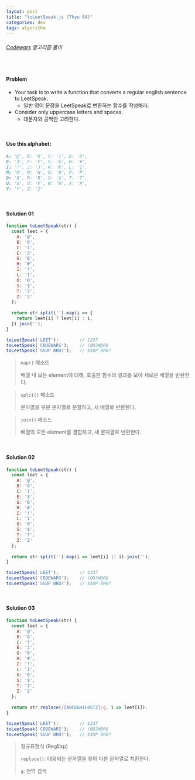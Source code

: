 ```yaml
---
layout: post
title: "toLeetSpeak.js (7kyu 64)"
categories: dev
tags: algorithm
---
```


###### [Codewars](https://www.codewars.com) 알고리즘 풀이

<br>

#### Problem

- Your task is to write a function that converts a regular english sentence to LeetSpeak.
  - 일반 영어 문장을 LeetSpeak로 변환하는 함수를 작성해라.
- Consider only uppercase letters and spaces.
  - 대문자와 공백만 고려한다.

<br>

#### Use this alphabet:

```markdown
A: '@', B: '8', C: '(', D: 'D',
E: '3', F: 'F', G: '6', H: '#',
I: '!', J: 'J', K: 'K', L: '1',
M: 'M', N: 'N', O: '0', P: 'P',
Q: 'Q', R: 'R', S: '$', T: '7',
U: 'U', V: 'V', W: 'W', X: 'X',
Y: 'Y', Z: '2'
```

<br>

#### Solution 01

```js
function toLeetSpeak(str) {
  const leet = {
    A: '@',
    B: '8',
    C: '(',
    E: '3',
    G: '6',
    H: '#',
    I: '!',
    L: '1',
    O: '0',
    S: '$',
    T: '7',
    Z: '2'
  };
  
  return str.split('').map(i => {
    return leet[i] ? leet[i] : i;
  }).join('');
}

toLeetSpeak('LEET');		// 1337
toLeetSpeak('CODEWARS');	// (0D3W@R$
toLeetSpeak('SSUP BRO?');	// $$UP 8R0?
```

> `map()` 메소드
>
> 배열 내 모든 element에 대해, 호출한 함수의 결과를 모아 새로운 배열을 반환한다.

> `split()` 메소드
>
> 문자열을 부분 문자열로 분할하고, 새 배열로 반환한다.

> `join()` 메소드
>
> 배열의 모든 element를 결합하고, 새 문자열로 반환한다.

<br>

#### Solution 02

```js
function toLeetSpeak(str) {
  const leet = {
    A: '@',
    B: '8',
    C: '(',
    E: '3',
    G: '6',
    H: '#',
    I: '!',
    L: '1',
    O: '0',
    S: '$',
    T: '7',
    Z: '2'
  };
  
  return str.split('').map(i => leet[i] || i).join('');
}

toLeetSpeak('LEET');		// 1337
toLeetSpeak('CODEWARS');	// (0D3W@R$
toLeetSpeak('SSUP BRO?');	// $$UP 8R0?
```

<br>

#### Solution 03

```js
function toLeetSpeak(str) {
  const leet = {
    A: '@',
    B: '8',
    C: '(',
    E: '3',
    G: '6',
    H: '#',
    I: '!',
    L: '1',
    O: '0',
    S: '$',
    T: '7',
    Z: '2'
  };
  
  return str.replace(/[ABCEGHILOSTZ]/g, i => leet[i]);
}

toLeetSpeak('LEET');		// 1337
toLeetSpeak('CODEWARS');	// (0D3W@R$
toLeetSpeak('SSUP BRO?');	// $$UP 8R0?
```

> 정규표현식 (RegExp)
>
> `replace()`: 대응되는 문자열을 찾아 다른 문자열로 치환한다.
>
> `g`: 전역 검색

<br>